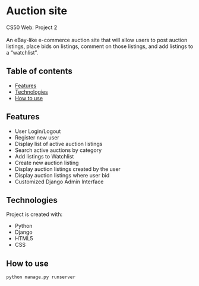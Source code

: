 # Auction site

CS50 Web: Project 2 <br /><br />
An eBay-like e-commerce auction site that will allow users to post auction listings, place bids on listings, comment on those listings, and add listings to a “watchlist”.

## Table of contents

- [Features](#features)
- [Technologies](#technologies)
- [How to use](#how-to-use)

## Features

- User Login/Logout
- Register new user
- Display list of active auction listings
- Search active auctions by category
- Add listings to Watchlist
- Create new auction listing
- Display auction listings created by the user
- Display auction listings where user bid
- Customized Django Admin Interface

## Technologies

Project is created with:

- Python
- Django
- HTML5
- CSS

## How to use

```
python manage.py runserver
```

